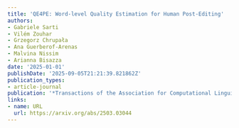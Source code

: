```yaml
---
title: 'QE4PE: Word-level Quality Estimation for Human Post-Editing'
authors:
- Gabriele Sarti
- Vilém Zouhar
- Grzegorz Chrupała
- Ana Guerberof-Arenas
- Malvina Nissim
- Arianna Bisazza
date: '2025-01-01'
publishDate: '2025-09-05T21:21:39.821862Z'
publication_types:
- article-journal
publication: '*Transactions of the Association for Computational Linguistics*'
links:
- name: URL
  url: https://arxiv.org/abs/2503.03044
---
```

